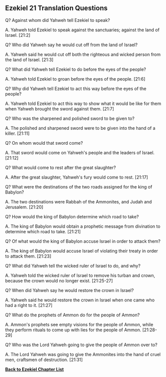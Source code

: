 ## Ezekiel 21 Translation Questions ##

Q? Against whom did Yahweh tell Ezekiel to speak?

A. Yahweh told Ezekiel to speak against the sanctuaries; against the land of Israel. [21:2]

Q? Who did Yahweh say he would cut off from the land of Israel?

A. Yahweh said he would cut off both the righteous and wicked person from the land of Israel. [21:3]

Q? What did Yahweh tell Ezekiel to do before the eyes of the people?

A. Yahweh told Ezekiel to groan before the eyes of the people. [21:6]

Q? Why did Yahweh tell Ezekiel to act this way before the eyes of the people?

A. Yahweh told Ezekiel to act this way to show what it would be like for them when Yahweh brought the sword against them. [21:7]

Q? Who was the sharpened and polished sword to be given to?

A. The polished and sharpened sword were to be given into the hand of a killer. [21:11]

Q? On whom would that sword come?

A. That sword would come on Yahweh's people and the leaders of Israel. [21:12]

Q? What would come to rest after the great slaughter?

A. After the great slaughter, Yahweh's fury would come to rest. [21:17]

Q? What were the destinations of the two roads assigned for the king of Babylon?

A. The two destinations were Rabbah of the Ammonites, and Judah and Jerusalem. [21:20]

Q? How would the king of Babylon determine which road to take?

A. The king of Babylon would obtain a prophetic message from divination to determine which road to take. [21:21]

Q? Of what would the king of Babylon accuse Israel in order to attack them?

A. The king of Babylon would accuse Israel of violating their treaty in order to attack them. [21:23]

Q? What did Yahweh tell the wicked ruler of Israel to do, and why?

A. Yahweh told the wicked ruler of Israel to remove his turban and crown, because the crown would no longer exist. [21:25-27]

Q? When did Yahweh say he would restore the crown in Israel?

A. Yahweh said he would restore the crown in Israel when one came who had a right to it. [21:27]

Q? What do the prophets of Ammon do for the people of Ammon?

A. Ammon's prophets see empty visions for the people of Ammon, while they perform rituals to come up with lies for the people of Ammon. [21:28-29]

Q? Who was the Lord Yahweh going to give the people of Ammon over to?

A. The Lord Yahweh was going to give the Ammonites into the hand of cruel men, craftsmen of destruction. [21:31]

__[Back to Ezekiel Chapter List](./)__

